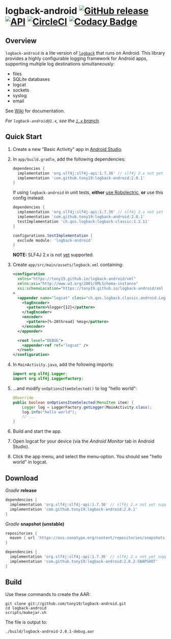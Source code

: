 # logback-android [![GitHub release](https://img.shields.io/github/release/tony19/logback-android.svg?maxAge=2592000)](https://github.com/tony19/logback-android/releases/) <a href="https://android-arsenal.com/api?level=9"><img alt="API" src="https://img.shields.io/badge/API-9%2B-brightgreen.svg?style=flat"/></a> [![CircleCI](https://circleci.com/gh/tony19/logback-android/tree/main.svg?style=svg)](https://circleci.com/gh/tony19/logback-android/tree/main) [![Codacy Badge](https://app.codacy.com/project/badge/Grade/4fc7dae87f034dd181e4228acec33221)](https://www.codacy.com/gh/tony19/logback-android/dashboard?utm_source=github.com&amp;utm_medium=referral&amp;utm_content=tony19/logback-android&amp;utm_campaign=Badge_Grade)

Overview
--------
`logback-android` is a lite version of [`logback`](http://logback.qos.ch) that runs on Android. This library provides a highly configurable logging framework for Android apps, supporting multiple log destinations simultaneously:

 * files
 * SQLite databases
 * logcat
 * sockets
 * syslog
 * email

See [Wiki](https://github.com/tony19/logback-android/wiki) for documentation.

*For `logback-android@1.x`, see the [`1.x` branch](https://github.com/tony19/logback-android/tree/1.x).*

Quick Start
-----------
1. Create a new "Basic Activity" app in [Android Studio](http://developer.android.com/sdk/index.html).
2. In `app/build.gradle`, add the following dependencies:

    ```groovy
    dependencies {
      implementation 'org.slf4j:slf4j-api:1.7.36' // slf4j 2.x not yet supported
      implementation 'com.github.tony19:logback-android:2.0.1'
    }
    ```

   If using `logback-android` in unit tests, **either** [use Robolectric](https://github.com/tony19/logback-android/issues/151#issuecomment-466276739), **or** use this config instead:

    ```groovy
    dependencies {
      implementation 'org.slf4j:slf4j-api:1.7.36' // slf4j 2.x not yet supported
      implementation 'com.github.tony19:logback-android:2.0.1'
      testImplementation 'ch.qos.logback:logback-classic:1.2.11'
    }

    configurations.testImplementation {
      exclude module: 'logback-android'
    }
    ```

   **NOTE:** SLF4J 2.x is not [yet](https://github.com/tony19/logback-android/pull/247) supported.

3. Create `app/src/main/assets/logback.xml` containing:

    ```xml
    <configuration
      xmlns="https://tony19.github.io/logback-android/xml"
      xmlns:xsi="http://www.w3.org/2001/XMLSchema-instance"
      xsi:schemaLocation="https://tony19.github.io/logback-android/xml https://cdn.jsdelivr.net/gh/tony19/logback-android/logback.xsd"
    >
      <appender name="logcat" class="ch.qos.logback.classic.android.LogcatAppender">
        <tagEncoder>
          <pattern>%logger{12}</pattern>
        </tagEncoder>
        <encoder>
          <pattern>[%-20thread] %msg</pattern>
        </encoder>
      </appender>

      <root level="DEBUG">
        <appender-ref ref="logcat" />
      </root>
    </configuration>
    ```

4. In `MainActivity.java`, add the following imports:

    ```java
    import org.slf4j.Logger;
    import org.slf4j.LoggerFactory;
    ```

5. ...and modify `onOptionsItemSelected()` to log "hello world":

    ```java
    @Override
    public boolean onOptionsItemSelected(MenuItem item) {
        Logger log = LoggerFactory.getLogger(MainActivity.class);
        log.info("hello world");
        // ...
    }
    ```

6. Build and start the app.
7. Open logcat for your device (via the _Android Monitor_ tab in Android Studio).
8. Click the app menu, and select the menu-option. You should see "hello world" in logcat.


Download
--------
_Gradle_ **release**

```groovy
dependencies {
  implementation 'org.slf4j:slf4j-api:1.7.36' // slf4j 2.x not yet supported
  implementation 'com.github.tony19:logback-android:2.0.1'
}
```

_Gradle_ **snapshot (unstable)**

```groovy
repositories {
  maven { url 'https://oss.sonatype.org/content/repositories/snapshots' }
}

dependencies {
  implementation 'org.slf4j:slf4j-api:1.7.36' // slf4j 2.x not yet supported
  implementation 'com.github.tony19:logback-android:2.0.2-SNAPSHOT'
}
```

Build
-----
Use these commands to create the AAR:

    git clone git://github.com/tony19/logback-android.git
    cd logback-android
    scripts/makejar.sh

The file is output to:

    ./build/logback-android-2.0.1-debug.aar
